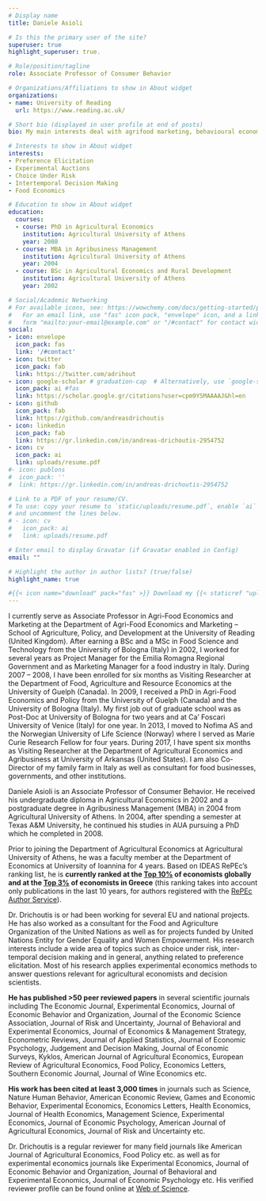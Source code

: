 ```yaml
---
# Display name
title: Daniele Asioli

# Is this the primary user of the site?
superuser: true
highlight_superuser: true.

# Role/position/tagline
role: Associate Professor of Consumer Behavior

# Organizations/Affiliations to show in About widget
organizations:
- name: University of Reading
  url: https://www.reading.ac.uk/

# Short bio (displayed in user profile at end of posts)
bio: My main interests deal with agrifood marketing, behavioural economics, consumer research methods, economics of food, food policy, new food product development, new technologies, and multivariate statistical data analysis.

# Interests to show in About widget
interests:
- Preference Elicitation
- Experimental Auctions
- Choice Under Risk 
- Intertemporal Decision Making
- Food Economics

# Education to show in About widget
education:
  courses:
  - course: PhD in Agricultural Economics
    institution: Agricultural University of Athens
    year: 2008
  - course: MBA in Agribusiness Management
    institution: Agricultural University of Athens
    year: 2004
  - course: BSc in Agricultural Economics and Rural Development
    institution: Agricultural University of Athens
    year: 2002

# Social/Academic Networking
# For available icons, see: https://wowchemy.com/docs/getting-started/page-builder/#icons
#   For an email link, use "fas" icon pack, "envelope" icon, and a link in the
#   form "mailto:your-email@example.com" or "/#contact" for contact widget.
social:
- icon: envelope
  icon_pack: fas
  link: '/#contact'
- icon: twitter
  icon_pack: fab
  link: https://twitter.com/adrihout
- icon: google-scholar # graduation-cap  # Alternatively, use `google-scholar` icon from `ai` icon pack
  icon_pack: ai #fas
  link: https://scholar.google.gr/citations?user=cpm9YSMAAAAJ&hl=en
- icon: github
  icon_pack: fab
  link: https://github.com/andreasdrichoutis
- icon: linkedin
  icon_pack: fab
  link: https://gr.linkedin.com/in/andreas-drichoutis-2954752
- icon: cv
  icon_pack: ai
  link: uploads/resume.pdf
#- icon: publons
#  icon_pack: ''
#  link: https://gr.linkedin.com/in/andreas-drichoutis-2954752  

# Link to a PDF of your resume/CV.
# To use: copy your resume to `static/uploads/resume.pdf`, enable `ai` icons in `params.toml`, 
# and uncomment the lines below.
# - icon: cv
#   icon_pack: ai
#   link: uploads/resume.pdf

# Enter email to display Gravatar (if Gravatar enabled in Config)
email: ""

# Highlight the author in author lists? (true/false)
highlight_name: true

#{{< icon name="download" pack="fas" >}} Download my {{< staticref "uploads/resume.pdf" "newtab" >}}resumé{{< /staticref >}}.
---
```


I currently serve as Associate Professor in Agri-Food Economics and Marketing at the Department of Agri-Food Economics and Marketing – School of Agriculture, Policy, and Development at the University of Reading (United Kingdom). After earning a BSc and a MSc in Food Science and Technology from the University of Bologna (Italy) in 2002, I worked for several years as Project Manager for the Emilia Romagna Regional Government and as Marketing Manager for a food industry in Italy. During 2007 – 2008, I have been enrolled for six months as Visiting Researcher at the Department of Food, Agriculture and Resource Economics at the University of Guelph (Canada). In 2009, I received a PhD in Agri-Food Economics and Policy from the University of Guelph (Canada) and the University of Bologna (Italy). My first job out of graduate school was as Post-Doc at University of Bologna for two years and at Ca’ Foscari University of Venice (Italy) for one year. In 2013, I moved to Nofima AS and the Norwegian University of Life Science (Norway) where I served as Marie Curie Research Fellow for four years. During 2017, I have spent six months as Visiting Researcher at the Department of Agricultural Economics and Agribusiness at University of Arkansas (United States). I am also Co-Director of my family farm in Italy as well as consultant for food businesses, governments, and other institutions.

Daniele Asioli is an Associate Professor of Consumer Behavior. He received his undergraduate diploma in Agricultural Economics in 2002 and a postgraduate degree in Agribusiness Management (MBA) in 2004 from Agricultural University of Athens. In 2004, after spending a semester at Texas A&M University, he continued his studies in AUA pursuing a PhD which he completed in 2008.

Prior to joining the Department of Agricultural Economics at Agricultural University of Athens, he was a faculty member at the Department of Economics at University of Ioannina for 4 years. Based on IDEAS RePEc’s ranking list, he is **currently ranked at the [Top 10%](https://ideas.repec.org/top/top.person.alldetail10.html) of economists globally  and at the [Top 3%](https://ideas.repec.org/top/top.greece.html#authors10) of economists in Greece** (this ranking takes into account only publications in the last 10 years, for authors registered with the [RePEc Author Service](http://authors.repec.org/)).

Dr. Drichoutis is or had been working for several EU and national projects. He has also worked as a consultant for the Food and Agriculture Organization of the United Nations as well as for projects funded by United Nations Entity for Gender Equality and Women Empowerment. His research interests include a wide area of topics such as choice under risk, inter-temporal decision making and in general, anything related to preference elicitation. Most of his research applies experimental economics methods to answer questions relevant for agricultural economists and decision scientists.

**He has published >50 peer reviewed papers** in several scientific journals including  The Economic Journal, Experimental Economics, Journal of Economic Behavior and Organization, Journal of the Economic Science Association, Journal of Risk and Uncertainty, Journal of Behavioral and Experimental Economics, Journal of Economics & Management Strategy, Econometric Reviews, Journal of Applied Statistics, Journal of Economic Psychology, Judgement and Decision Making, Journal of Economic Surveys, Kyklos, American Journal of Agricultural Economics, European Review of Agricultural Economics, Food Policy, Economics Letters, Southern Economic Journal, Journal of Wine Economics etc.

**His work has been cited at least 3,000 times** in journals such as Science, Nature Human Behavior, American Economic Review, Games and Economic Behavior, Experimental Economics, Economics Letters, Health Economics, Journal of Health Economics, Management Science, Experimental Economics, Journal of Economic Psychology, American Journal of Agricultural Economics, Journal of Risk and Uncertainty etc.

Dr. Drichoutis is a regular reviewer for many field journals like American Journal of Agricultural Economics, Food Policy etc. as well as for experimental economics journals like Experimental Economics, Journal of Economic Behavior and Organization, Journal of Behavioral and Experimental Economics, Journal of Economic Psychology etc. His verified reviewer profile can be found online at [Web of Science](https://www.webofscience.com/wos/author/record/472113).


